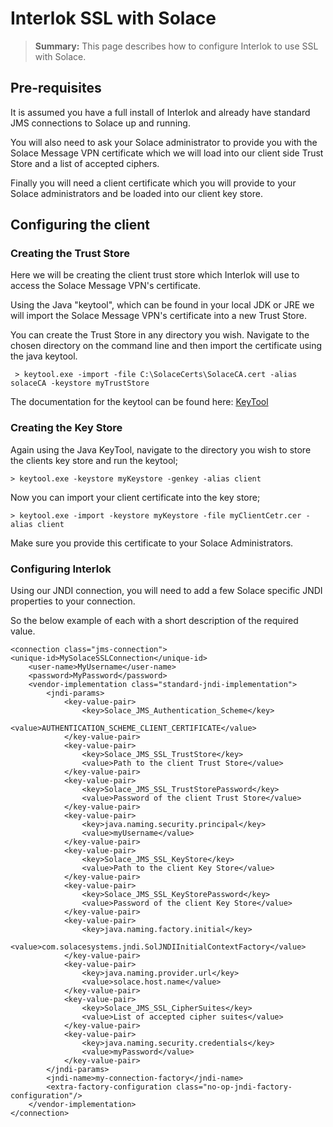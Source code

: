 # Interlok SSL with Solace

> **Summary:** This page describes how to configure Interlok to use SSL with Solace.

## Pre-requisites ##

It is assumed you have a full install of Interlok and already have standard JMS connections to Solace up and running.

You will also need to ask your Solace administrator to provide you with the Solace Message VPN certificate which we will load into our client side Trust Store and a list of accepted ciphers.

Finally you will need a client certificate which you will provide to your Solace administrators and be loaded into our client key store.

## Configuring the client ##

### Creating the Trust Store ###

Here we will be creating the client trust store which Interlok will use to access the Solace Message VPN's certificate.

Using the Java "keytool", which can be found in your local JDK or JRE we will import the Solace Message VPN's certificate into a new Trust Store.

You can create the Trust Store in any directory you wish.  Navigate to the chosen directory on the command line and then import the certificate using the java keytool.

```
 > keytool.exe -import -file C:\SolaceCerts\SolaceCA.cert -alias solaceCA -keystore myTrustStore
```

The documentation for the keytool can be found here: [KeyTool](https://docs.oracle.com/javase/6/docs/technotes/tools/solaris/keytool.html)

### Creating the Key Store ###

Again using the Java KeyTool, navigate to the directory you wish to store the clients key store and run the keytool;

```
> keytool.exe -keystore myKeystore -genkey -alias client
```

Now you can import your client certificate into the key store;

```
> keytool.exe -import -keystore myKeystore -file myClientCetr.cer -alias client
```

Make sure you provide this certificate to your Solace Administrators.

### Configuring Interlok ###

Using our JNDI connection, you will need to add a few Solace specific JNDI properties to your connection.

So the below example of each with a short description of the required value.

```
<connection class="jms-connection">
<unique-id>MySolaceSSLConnection</unique-id>
	<user-name>MyUsername</user-name>
	<password>MyPassword</password>
	<vendor-implementation class="standard-jndi-implementation">
		<jndi-params>
			<key-value-pair>
				<key>Solace_JMS_Authentication_Scheme</key>
				<value>AUTHENTICATION_SCHEME_CLIENT_CERTIFICATE</value>
			</key-value-pair>
			<key-value-pair>
				<key>Solace_JMS_SSL_TrustStore</key>
				<value>Path to the client Trust Store</value>
			</key-value-pair>
			<key-value-pair>
				<key>Solace_JMS_SSL_TrustStorePassword</key>
				<value>Password of the client Trust Store</value>
			</key-value-pair>
			<key-value-pair>
				<key>java.naming.security.principal</key>
				<value>myUsername</value>
			</key-value-pair>
			<key-value-pair>
				<key>Solace_JMS_SSL_KeyStore</key>
				<value>Path to the client Key Store</value>
			</key-value-pair>
			<key-value-pair>
				<key>Solace_JMS_SSL_KeyStorePassword</key>
				<value>Password of the client Key Store</value>
			</key-value-pair>
			<key-value-pair>
				<key>java.naming.factory.initial</key>
				<value>com.solacesystems.jndi.SolJNDIInitialContextFactory</value>
			</key-value-pair>
			<key-value-pair>
				<key>java.naming.provider.url</key>
				<value>solace.host.name</value>
			</key-value-pair>
			<key-value-pair>
				<key>Solace_JMS_SSL_CipherSuites</key>
				<value>List of accepted cipher suites</value>
			</key-value-pair>
			<key-value-pair>
				<key>java.naming.security.credentials</key>
				<value>myPassword</value>
			</key-value-pair>
		</jndi-params>
		<jndi-name>my-connection-factory</jndi-name>
		<extra-factory-configuration class="no-op-jndi-factory-configuration"/>
	</vendor-implementation>
</connection>
```

